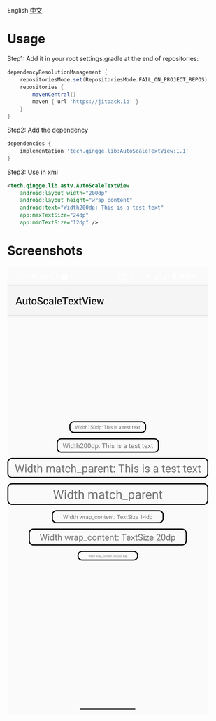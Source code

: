 English [中文](./README_CN.md)
# Usage
Step1: Add it in your root settings.gradle at the end of repositories:
```groovy
dependencyResolutionManagement {
    repositoriesMode.set(RepositoriesMode.FAIL_ON_PROJECT_REPOS)
    repositories {
        mavenCentral()
        maven { url 'https://jitpack.io' }
    }
}
```

Step2: Add the dependency
```groovy
dependencies {
    implementation 'tech.qingge.lib:AutoScaleTextView:1.1'
}
```

Step3: Use in xml
```xml
<tech.qingge.lib.astv.AutoScaleTextView
    android:layout_width="200dp"
    android:layout_height="wrap_content"
    android:text="Width200dp: This is a test text"
    app:maxTextSize="24dp"
    app:minTextSize="12dp" />
```

# Screenshots
![](pictures/Screenshot.png)